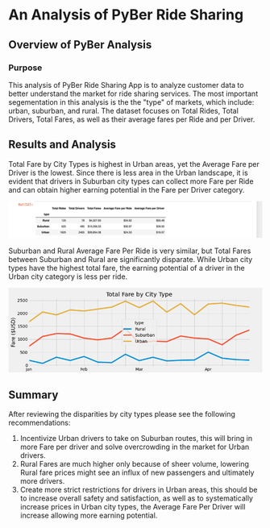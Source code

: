 # An Analysis of PyBer Ride Sharing 

## Overview of PyBer Analysis

### Purpose
This analysis of PyBer Ride Sharing App is to analyze customer data to better understand the market for ride sharing services.   The most important segementation in this analysis is the the "type" of markets, which include: urban, suburban, and rural. The dataset focuses on Total Rides, Total Drivers, Total Fares, as well as their average fares per Ride and per Driver. 



## Results and Analysis 


Total Fare by City Types is highest in Urban areas, yet the Average Fare per Driver is the lowest. Since there is less area in the Urban landscape, it is evident that drivers in Suburban city types can collect more Fare per Ride and can obtain higher earning potential in the Fare per Driver category. 

![Summary Dataframe](https://github.com/MoKmo176/PyBer_Analysis/blob/d268591ed6f2c000de0c1c6c71d187de13125029/READMEimages/Summary%20Data%20Frame.png)



Suburban and Rural Average Fare Per Ride is very similar, but Total Fares between Suburban and Rural are significantly disparate. While Urban city types have the highest total fare, the earning potential of a driver in the Urban city category is less per ride.

![Total Fare by City Type](https://github.com/MoKmo176/PyBer_Analysis/blob/2340aa4ee9d29dd02fc7021a90a65c9129858345/analysis/PyBer_fare_summary.png)






## Summary

After reviewing the disparities by city types please see the following recommendations: 

1. Incentivize Urban drivers to take on Suburban routes, this will bring in more Fare per driver and solve overcrowding in the market for Urban drivers. 
2. Rural Fares are much higher only because of sheer volume, lowering Rural fare prices might see an influx of new passengers and ultimately more drivers. 
3. Create more strict restrictions for drivers in Urban areas, this should be to increase overall safety and satisfaction, as well as to systematically increase prices in Urban city types, the Average Fare Per Driver will increase allowing more earning potential. 
